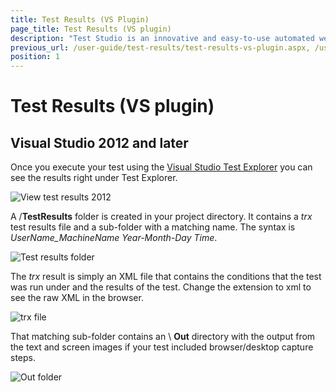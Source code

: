 ```yaml
---
title: Test Results (VS Plugin)
page_title: Test Results (VS plugin)
description: "Test Studio is an innovative and easy-to-use automated web, WPF and load testing solution. Test Studio tests support essential technologies like ASP.NET AJAX, Silverlight, PHP and MVC. HTML5, Testing framework, functional testing, performance testing, load testing, exploratory testing, manual testing."
previous_url: /user-guide/test-results/test-results-vs-plugin.aspx, /user-guide/test-results/test-results-vs-plugin, /getting-started/test-results/test-results-vs
position: 1
---
```

# Test Results (VS plugin) #

## Visual Studio 2012 and later ##

Once you execute your test using the <a href="/getting-started/test-execution/vs-2012-test-explorer" target="_blank">Visual Studio Test Explorer</a> you can see the results right under Test Explorer.

![View test results 2012][6]

A /**TestResults** folder is created in your project directory. It contains a *trx* test results file and a sub-folder with a matching name. The syntax is *UserName_MachineName Year-Month-Day Time*.

![Test results folder][3]

The *trx* result is simply an XML file that contains the conditions that the test was run under and the results of the test. Change the extension to xml to see the raw XML in the browser.

![trx file][4]

That matching sub-folder contains an \ **Out** directory with the output from the text and screen images if your test included browser/desktop capture steps.

![Out folder][5]

[3]: /img/getting-started/test-results/test-results-vs/fig3.png
[4]: /img/getting-started/test-results/test-results-vs/fig4.png
[5]: /img/getting-started/test-results/test-results-vs/fig5.png
[6]: /img/getting-started/test-results/test-results-vs/fig6.png
